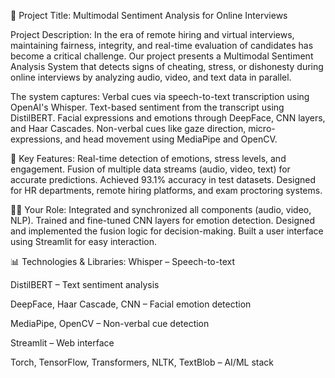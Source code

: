 📌 Project Title:
Multimodal Sentiment Analysis for Online Interviews

Project Description:
In the era of remote hiring and virtual interviews, maintaining fairness, integrity, and real-time evaluation of candidates has become a critical challenge. Our project presents a Multimodal Sentiment Analysis System that detects signs of cheating, stress, or dishonesty during online interviews by analyzing audio, video, and text data in parallel.

The system captures:
Verbal cues via speech-to-text transcription using OpenAI's Whisper.
Text-based sentiment from the transcript using DistilBERT.
Facial expressions and emotions through DeepFace, CNN layers, and Haar Cascades.
Non-verbal cues like gaze direction, micro-expressions, and head movement using MediaPipe and OpenCV.

🎯 Key Features:
Real-time detection of emotions, stress levels, and engagement.
Fusion of multiple data streams (audio, video, text) for accurate predictions.
Achieved 93.1% accuracy in test datasets.
Designed for HR departments, remote hiring platforms, and exam proctoring systems.

👩‍💻 Your Role:
Integrated and synchronized all components (audio, video, NLP).
Trained and fine-tuned CNN layers for emotion detection.
Designed and implemented the fusion logic for decision-making.
Built a user interface using Streamlit for easy interaction.

📊 Technologies & Libraries:
Whisper – Speech-to-text

DistilBERT – Text sentiment analysis

DeepFace, Haar Cascade, CNN – Facial emotion detection

MediaPipe, OpenCV – Non-verbal cue detection

Streamlit – Web interface

Torch, TensorFlow, Transformers, NLTK, TextBlob – AI/ML stack
